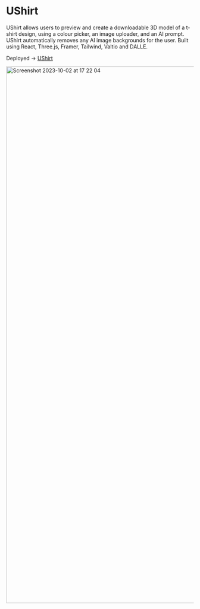 # UShirt
UShirt allows users to preview and create a downloadable 3D model of a t-shirt design, using a colour picker, an image uploader, and an AI prompt. UShirt automatically removes any AI image backgrounds for the user. Built using React, Three.js, Framer, Tailwind, Valtio and DALLE.

Deployed -> [UShirt](https://ushirt.netlify.app/)

<img width="1438" alt="Screenshot 2023-10-02 at 17 22 04" src="https://github.com/milobedini/ushirt/assets/89992629/fb9fe4a0-9eac-4b70-9b18-4d63eb851ef6">
